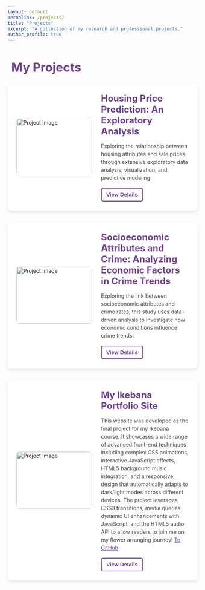 ```yaml
---
layout: default
permalink: /projects/
title: "Projects"
excerpt: "A collection of my research and professional projects."
author_profile: true
---
```


<style>
/* General Page Styling */
.page-content {
  background: #f3e8fd;
  padding: 2rem;
}

/* Project Card Styling */
.project-card {
  display: flex;
  align-items: center;
  background: white;
  padding: 1.5rem;
  border-radius: 8px;
  box-shadow: 0 4px 8px rgba(0,0,0,0.1);
  margin-bottom: 2rem;
  transition: transform 0.2s, box-shadow 0.2s;
}

/* Responsive for Mobile */
@media (max-width: 768px) {
  .project-card {
    flex-direction: column;
    text-align: center;
  }
  .project-image {
    margin-right: 0;
    margin-bottom: 1rem;
  }
  .button-row {
    justify-content: center;
  }
}

/* Project Image */
.project-image {
  width: 200px;
  height: 150px;
  border-radius: 6px;
  object-fit: cover;
  margin-right: 1.5rem;
}

/* Project Content */
.project-content {
  flex: 1;
}

.project-title {
  font-size: 1.5rem;
  font-weight: bold;
  color: #6d4195;
  margin-bottom: 0.5rem;
}

.project-description {
  color: #444;
  line-height: 1.5;
  margin-bottom: 1rem;
}

/* Details Button */
.details-btn {
  background: transparent;
  color: #6d4195;
  border: 2px solid #6d4195;
  padding: 8px 12px;
  font-size: 0.9rem;
  font-weight: bold;
  border-radius: 6px;
  cursor: pointer;
  transition: all 0.2s ease;
}

.details-btn:hover {
  background: #6d4195;
  color: white;
}

/* Hidden Details - Ensure Spacing */
.project-details {
  display: none;
  background: #fff;
  padding: 1.5rem;
  margin-top: 1rem;
  margin-bottom: 2rem;
  border-radius: 6px;
  box-shadow: 0 3px 6px rgba(0,0,0,0.1);
}

/* Preview Frame */
.preview-frame {
  width: 100%;
  height: 450px;
  border: none;
  margin-bottom: 1rem;
  border-radius: 6px;
}

/* Button Row */
.button-row {
  display: flex;
  gap: 0.8rem;
}

/* GitHub Button - Outline Style */
.github-btn {
  display: inline-flex;
  align-items: center;
  gap: 5px;
  padding: 6px 10px;
  font-size: 0.9rem;
  font-weight: bold;
  border-radius: 6px;
  text-decoration: none;
  border: 2px solid #6d4195;
  color: #6d4195;
}

.github-btn:hover {
  background: #6d4195;
  color: white;
}

/* View Page Button - Solid Purple */
.html-btn {
  display: inline-flex;
  align-items: center;
  gap: 5px;
  padding: 6px 10px;
  font-size: 0.9rem;
  font-weight: bold;
  border-radius: 6px;
  text-decoration: none;
  background: #6d4195;
  color: white;
  border: 2px solid #6d4195;
}

.html-btn:hover {
  background: #4a256d;
  border-color: #4a256d;
}
</style>

<h1 style="display: flex; align-items: center; font-size: 2rem; color: #6d4195; margin-bottom: 1.5rem; text-align: left;">
  <i class="fa-solid fa-folder-open" style="margin-right: 10px;"></i> My Projects
</h1>

<!-- Project 1 -->
<div class="project-card">
  <img src="{{ site.baseurl }}/images/project1.jpg" alt="Project Image" class="project-image">
  <div class="project-content">
    <div class="project-title">Housing Price Prediction: An Exploratory Analysis</div>
    <p class="project-description">
      Exploring the relationship between housing attributes and sale prices through extensive exploratory data analysis, visualization, and predictive modeling.
    </p>
    <button class="details-btn" onclick="toggleDetails('project1')">View Details</button>
  </div>
</div>

<!-- Hidden Details for Project 1 -->
<div id="project1" class="project-details">
  <!-- Embedded HTML Preview -->
  <iframe class="preview-frame" src="https://htmlpreview.github.io/?https://github.com/ChengWu-Data/Housing-Price-Prediction-An-Exploratory-Analysis/blob/8a49d8ae0d2514d014c7d304ea081a2002fbd0f4/Housing_Price_Prediction-AnExploratoryAnalysis.html"></iframe>
  <!-- Small Buttons -->
  <div class="button-row">
    <a href="https://github.com/ChengWu-Data/Housing-Price-Prediction-An-Exploratory-Analysis.git" class="github-btn">
      <i class="fa-brands fa-github"></i> GitHub
    </a>
    <a href="{{ site.baseurl }}/assets/Housing_Price_Prediction-AnExploratoryAnalysis.html" class="html-btn">
      <i class="fa-solid fa-file"></i> View Page
    </a>
  </div>
</div>

<!-- Project 2 -->
<div class="project-card">
  <img src="{{ site.baseurl }}/images/project2.jpg" alt="Project Image" class="project-image">
  <div class="project-content">
    <div class="project-title">Socioeconomic Attributes and Crime: Analyzing Economic Factors in Crime Trends</div>
    <p class="project-description">
      Exploring the link between socioeconomic attributes and crime rates, this study uses data-driven analysis to investigate how economic conditions influence crime trends.
    </p>
    <button class="details-btn" onclick="toggleDetails('project2')">View Details</button>
  </div>
</div>

<!-- Hidden Details for Project 2 -->
<div id="project2" class="project-details">
  <!-- Embedded PDF Preview -->
  <iframe class="preview-frame" src="https://drive.google.com/file/d/1VjV4sNFC9NrD7N8A9QoP_Ss2yWV_5WkI/preview"></iframe>
  <!-- View Online Button -->
  <div class="button-row">
    <a href="https://drive.google.com/file/d/1VjV4sNFC9NrD7N8A9QoP_Ss2yWV_5WkI/view?usp=sharing" class="html-btn">
      <i class="fa-solid fa-file-pdf"></i> View Online
    </a>
  </div>
</div>

<!-- Project 3: My Ikebana Portfolio Site -->
<div class="project-card">
  <img src="{{ site.baseurl }}/images/project3.jpg" alt="Project Image" class="project-image">
  <div class="project-content">
    <div class="project-title">My Ikebana Portfolio Site</div>
    <p class="project-description">
      This website was developed as the final project for my Ikebana course. It showcases a wide range of advanced front-end techniques including complex CSS animations, interactive JavaScript effects, HTML5 background music integration, and a responsive design that automatically adapts to dark/light modes across different devices. The project leverages CSS3 transitions, media queries, dynamic UI enhancements with JavaScript, and the HTML5 audio API to allow readers to join me on my flower arranging journey!  <a href="https://github.com/ChengWu-Data/followerJP" target="_blank" style="color:#6d4195;">To GitHub</a>.
    </p>
    <button class="details-btn" onclick="toggleDetails('project3')">View Details</button>
  </div>
</div>

<!-- Hidden Details for Project 3 -->
<div id="project3" class="project-details">
  <!-- Photo Gallery: 5 Photos -->
  <div class="photo-gallery">
    <img src="{{ site.baseurl }}/images/followerJP_1.jpg" alt="FollowerJP Screenshot 1" class="project-photo">
    <img src="{{ site.baseurl }}/images/followerJP_2.jpg" alt="FollowerJP Screenshot 2" class="project-photo">
    <img src="{{ site.baseurl }}/images/followerJP_3.jpg" alt="FollowerJP Screenshot 3" class="project-photo">
    <img src="{{ site.baseurl }}/images/followerJP_4.jpg" alt="FollowerJP Screenshot 4" class="project-photo">
    
  </div>
  <!-- Button Row -->
  <div class="button-row">
    <a href="https://chengwu-data.github.io/followerJP/" class="html-btn">
      <i class="fa-solid fa-globe"></i> Visit Website
    </a>
  </div>
</div>

<script>
function toggleDetails(id) {
  var details = document.getElementById(id);
  if (details.style.display === "none" || details.style.display === "") {
    details.style.display = "block";
    // Add a transition effect for the expanded section
    details.style.opacity = 0;
    setTimeout(() => {
      details.style.opacity = 1;
      details.scrollIntoView({ behavior: "smooth", block: "start" });
    }, 50);
  } else {
    details.style.opacity = 0;
    setTimeout(() => {
      details.style.display = "none";
    }, 200);
  }
}
</script>
